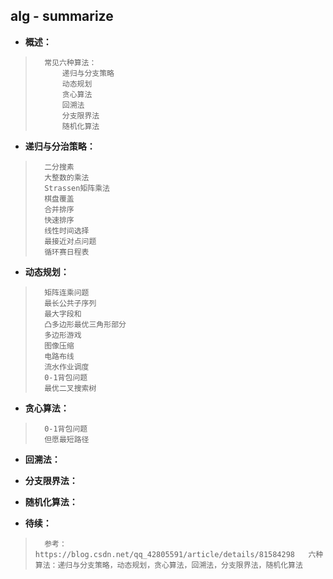 ## alg - summarize
- **概述：**
>       常见六种算法：
>           递归与分支策略
>           动态规划
>           贪心算法
>           回溯法
>           分支限界法
>           随机化算法
>  

- **递归与分治策略：**
>       二分搜素
>       大整数的乘法
>       Strassen矩阵乘法
>       棋盘覆盖
>       合并排序
>       快速排序
>       线性时间选择
>       最接近对点问题
>       循环赛日程表       
>  
>  

- **动态规划：**
>       矩阵连乘问题
>       最长公共子序列
>       最大字段和
>       凸多边形最优三角形部分
>       多边形游戏
>       图像压缩
>       电路布线
>       流水作业调度
>       0-1背包问题
>       最优二叉搜索树
>  

- **贪心算法：**
>       0-1背包问题
>       但愿最短路径
>  

- **回溯法：**
>  

- **分支限界法：**
>  

- **随机化算法：**
>  
>  
>  
>  

- **待续：**
>       参考：https://blog.csdn.net/qq_42805591/article/details/81584298   六种算法：递归与分支策略，动态规划，贪心算法，回溯法，分支限界法，随机化算法
>  
>  
>  
>  
>  
>  
>  
>  
>  
>  
>  
>  
>  
>  
>  
>  
>  
>  
>  
>  
>  
>  
>  
